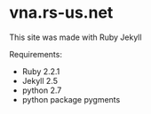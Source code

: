 vna.rs-us.net
=============
This site was made with Ruby Jekyll

Requirements:
- Ruby 2.2.1
- Jekyll 2.5
- python 2.7
- python package pygments